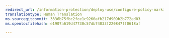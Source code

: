 ```yaml
---
redirect_url: /information-protection/deploy-use/configure-policy-markings
translationtype: Human Translation
ms.sourcegitcommit: 3336b75fbc2fce1c9260afb217d909b2b772ed03
ms.openlocfilehash: e1907a619d47730c57db74033f220847ff0618af

---
```




<!--HONumber=Jan17_HO2-->


